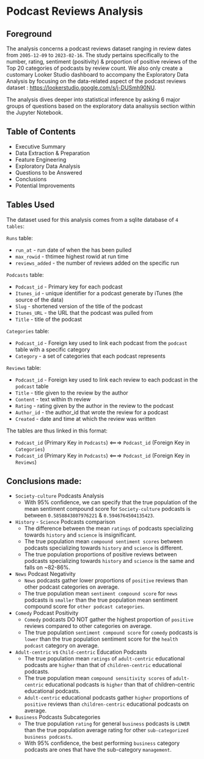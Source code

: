 # Podcast Reviews Analysis

## Foreground

The analysis concerns a podcast reviews dataset ranging in review dates from `2005-12-09` to `2023-02-16`. The study pertains specifically to the number, rating, sentiment (positivity) & proportion of positive reviews of the Top 20 categories of podcasts by review count. We also only create a customary Looker Studio dashboard to accompany the Exploratory Data Analysis by focusing on the data-related aspect of the podcast reviews dataset : https://lookerstudio.google.com/s/j-DUSmh90NU.

The analysis dives deeper into statistical inference by asking 6 major groups of questions based on the exploratory data analsysis section within the Jupyter Notebook.

## Table of Contents

* Executive Summary
* Data Extraction & Preparation
* Feature Engineering
* Exploratory Data Analysis
* Questions to be Answered
* Conclusions
* Potential Improvements

## Tables Used

The dataset used for this analysis comes from a sqlite database of `4 tables`:

`Runs` table:
* `run_at` - run date of when the has been pulled
* `max_rowid` - thtimee highest rowid at run time
* `reviews_added` - the number of reviews added on the specific run
 
`Podcasts` table:
* `Podcast_id` - Primary key for each podcast
* `Itunes_id` - unique identifier for a podcast generate by iTunes (the source of the data)
* `Slug` - shortened version of the title of the podcast
* `Itunes_URL` - the URL that the podcast was pulled from
* `Title` - title of the podcast

`Categories` table:
* `Podcast_id` - Foreign key used to link each podcast from the `podcast` table with a specific category
* `Category` - a set of categories that each podcast represents

`Reviews` table:
* `Podcast_id` - Foreign key used to link each review to each podcast in the `podcast` table
* `Title` - title given to the review by the author
* `Content` - text within th review
* `Rating` - rating given by the author in the review to the podcast
* `Author_id` - the author_id that wrote the review for a podcast
* `Created` - date and time at which the review was written


The tables are thus linked in this format:
* `Podcast_id` (Primary Key in `Podcasts`) <===> `Podcast_id` (Foreign Key in `Categories`)
* `Podcast_id` (Primary Key in `Podcasts`) <===> `Podcast_id` (Foreign Key in `Reviews`)


## Conclusions made: 
* `Society-culture` Podcasts Analysis
    * With 95% confidence, we can specify that the true population of the mean sentiment compound score for `Society-culture` podcasts is between `0.5858843807976221` & `0.5946764504135423`. 
* `History` - `Science` Podcasts comparison
    * The difference between the mean `ratings` of podcasts specializing towards `history` and `science` is insignificant.
    * The true population mean `compound sentiment scores` between podcasts specializing towards `history` and `science` is different.
    * The true population proportions of positive reviews between podcasts specializing towards `history` and `science` is the same and falls on ~82-86%.
* `News` Podcast Negativity
    * `News` podcasts gather lower proportions of `positive` reviews than other podcast categories on average.
    * The true population mean `sentiment compound score` for `news` podcasts is `smaller` than the true population mean sentiment compound score for `other podcast categories`.
* `Comedy` Podcast Positivity
    * `Comedy` podcasts DO NOT gather the highest proportion of `positive` reviews compared to other categories on average.
    * The true population `sentiment compound score` for `comedy` podcasts is `lower` than the true population sentiment score for the `health podcast` category on average.
* `Adult-centric` vs `Child-centric` Education Podcasts
    * The true population mean `ratings` of `adult-centric` educational podcasts are `higher` than that of `children-centric` educational podcasts.
    * The true population mean `compound sensitivity scores` of `adult-centric` educational podcasts is `higher` than that of children-centric educational podcasts.
    * `Adult-centric` educational podcasts gather `higher` proportions of `positive` reviews than `children-centric` educational podcasts on average.
* `Business` Podcasts Subcategories
    * The true population `rating` for general `business` podcasts is `LOWER` than the true population average rating for other `sub-categorized business podcasts`.
    * With 95% confidence, the best performing `business` category podcasts are ones that have the sub-category `management`. 
